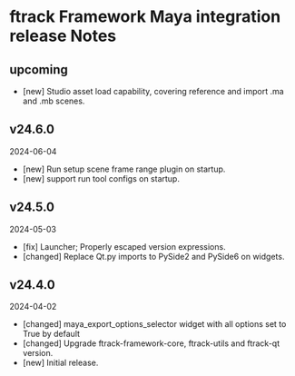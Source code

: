# ftrack Framework Maya integration release Notes

## upcoming

* [new] Studio asset load capability, covering reference and import .ma and .mb scenes.

## v24.6.0
2024-06-04

* [new] Run setup scene frame range plugin on startup. 
* [new] support run tool configs on startup.


## v24.5.0
2024-05-03

* [fix] Launcher; Properly escaped version expressions.
* [changed] Replace Qt.py imports to PySide2 and PySide6 on widgets.

## v24.4.0
2024-04-02

* [changed] maya_export_options_selector widget with all options set to True by default
* [changed] Upgrade ftrack-framework-core, ftrack-utils and ftrack-qt version.
* [new] Initial release.
